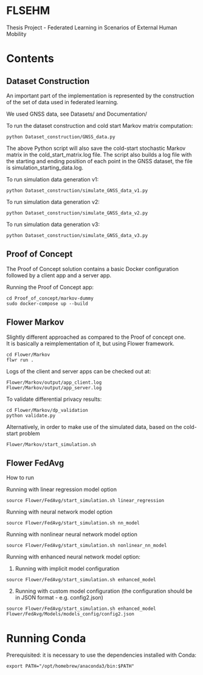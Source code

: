 # FLSEHM
Thesis Project - Federated Learning in Scenarios of External Human Mobility 

# Contents

## Dataset Construction

An important part of the implementation is represented by the construction of the set of data used in
federated learning.

We used GNSS data, see Datasets/ and Documentation/

To run the dataset construction and cold start Markov matrix computation:
```
python Dataset_construction/GNSS_data.py
```

The above Python script will also save the cold-start stochastic Markov matrix in the cold_start_matrix.log file.
The script also builds a log file with the starting and ending position of each point in the GNSS dataset, the file is simulation_starting_data.log.

To run simulation data generation v1:
```
python Dataset_construction/simulate_GNSS_data_v1.py
```

To run simulation data generation v2:
```
python Dataset_construction/simulate_GNSS_data_v2.py
```

To run simulation data generation v3:
```
python Dataset_construction/simulate_GNSS_data_v3.py
```

## Proof of Concept

The Proof of Concept solution contains a basic Docker configuration followed by a client app and a server app.

Running the Proof of Concept app:
```
cd Proof_of_concept/markov-dummy
sudo docker-compose up --build
```

## Flower Markov

Slightly  different approached as compared to the Proof of concept one. \
It is basically a reimplementation of it, but using Flower framework.
```
cd Flower/Markov
flwr run .
```

Logs of the client and server apps can be checked out at:
```
Flower/Markov/output/app_client.log
Flower/Markov/output/app_server.log
```

To validate differential privacy results:
```
cd Flower/Markov/dp_validation
python validate.py
```

Alternatively, in order to make use of the simulated data, based on the cold-start problem
```
Flower/Markov/start_simulation.sh
```

## Flower FedAvg

How to run

Running with linear regression model option
```
source Flower/FedAvg/start_simulation.sh linear_regression
```

Running with neural network model option
```
source Flower/FedAvg/start_simulation.sh nn_model
```

Running with nonlinear neural network model option
```
source Flower/FedAvg/start_simulation.sh nonlinear_nn_model
```

Running with enhanced neural network model option:

1. Running with implicit model configuration
```
source Flower/FedAvg/start_simulation.sh enhanced_model
```

2. Running with custom model configuration (the configuration should be in JSON format - e.g. config2.json)
```
source Flower/FedAvg/start_simulation.sh enhanced_model Flower/FedAvg/Models/models_config/config2.json
```

# Running Conda

Prerequisited: it is necessary to use the dependencies installed with Conda:
```
export PATH="/opt/homebrew/anaconda3/bin:$PATH"
```